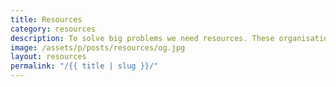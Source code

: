 ```yaml
---
title: Resources
category: resources
description: To solve big problems we need resources. These organisations are doing the right thing and can help. Make a wise choice and support them.
image: /assets/p/posts/resources/og.jpg
layout: resources
permalink: "/{{ title | slug }}/"
---
```

